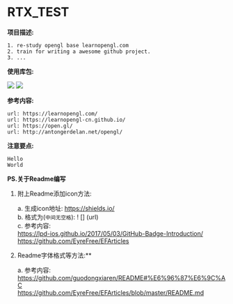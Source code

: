 # RTX_TEST

**项目描述:**  

    1. re-study opengl base learnopengl.com  
    2. train for writing a awesome github project.  
    3. ...  
    
**使用库包:**  

![](https://img.shields.io/badge/language-C%2B%2B-green.svg) 
![](https://img.shields.io/badge/language-Opengl-redgreen.svg)  
    
**参考内容:**  

    url: https://learnopengl.com/  
    url: https://learnopengl-cn.github.io/  
    url: https://open.gl/  
    url: http://antongerdelan.net/opengl/  
    
**注意要点:**

    Hello
    World
    

**PS.关于Readme编写**  

1. 附上Readme添加icon方法:  

    a. 生成icon地址: https://shields.io/  
    b. 格式为(`中间无空格`):   ! [] (url)  
    c. 参考内容:  
    https://lpd-ios.github.io/2017/05/03/GitHub-Badge-Introduction/  
    https://github.com/EyreFree/EFArticles  
    
2. Readme字体格式等方法:**

    a. 参考内容:  
    https://github.com/guodongxiaren/README#%E6%96%87%E6%9C%AC  
    https://github.com/EyreFree/EFArticles/blob/master/README.md  

